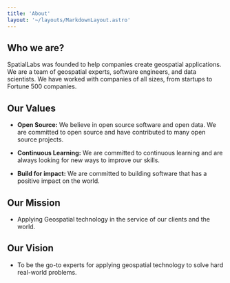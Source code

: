 ```yaml
---
title: 'About'
layout: '~/layouts/MarkdownLayout.astro'
---
```


## Who we are?

SpatialLabs was founded to help companies create geospatial applications. We are a team of geospatial experts, software engineers, and data scientists. We have worked with companies of all sizes, from startups to Fortune 500 companies.

## Our Values

- **Open Source:** We believe in open source software and open data. We are committed to open source and have contributed to many open source projects.

- **Continuous Learning:** We are committed to continuous learning and are always looking for new ways to improve our skills.

- **Build for impact:** We are committed to building software that has a positive impact on the world.

## Our Mission

- Applying Geospatial technology in the service of our clients and the world.


## Our Vision

- To be the go-to experts for applying geospatial technology to solve hard real-world problems.